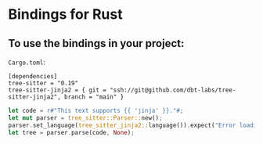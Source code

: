 # Bindings for Rust

## To use the bindings in your project:

`Cargo.toml`:

```
[dependencies]
tree-sitter = "0.19"
tree-sitter-jinja2 = { git = "ssh://git@github.com/dbt-labs/tree-sitter-jinja2", branch = "main" }
```

```rust
let code = r#"This text supports {{ 'jinja' }}."#;
let mut parser = tree_sitter::Parser::new();
parser.set_language(tree_sitter_jinja2::language()).expect("Error loading jinja2 grammar");
let tree = parser.parse(code, None);
```
